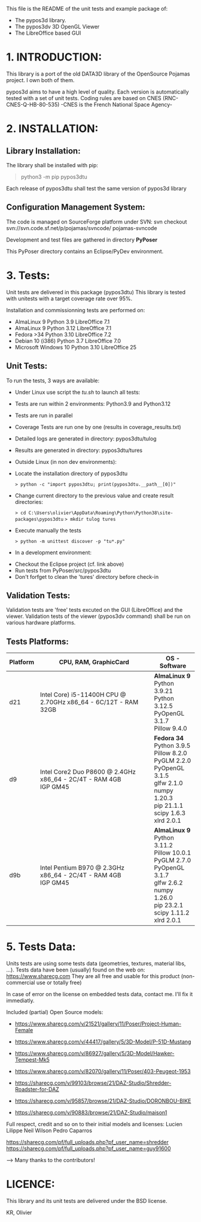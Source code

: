 
This file is the README of the unit tests and example package of\:
- The pypos3d library.
- The pypos3dv 3D OpenGL Viewer
- The LibreOffice based GUI

# 1. INTRODUCTION:
This library is a port of the old DATA3D library of the OpenSource Pojamas project.
I own both of them.

pypos3d aims to have a high level of quality.
Each version is automatically tested with a set of unit tests.
Coding rules are based on CNES (RNC-CNES-Q-HB-80-535) -CNES is the French National Space Agency-


# 2. INSTALLATION:

## Library Installation:
The library shall be installed with pip:
> python3 -m pip pypos3dtu

Each release of pypos3dtu shall test the same version of pypos3d library


## Configuration Management System:
The code is managed on SourceForge platform under SVN:
svn checkout svn://svn.code.sf.net/p/pojamas/svncode/ pojamas-svncode

Development and test files are gathered in directory **PyPoser**

This PyPoser directory contains an Eclipse/PyDev environment.


# 3. Tests:
Unit tests are delivered in this package (pypos3dtu)
This library is tested with unitests with a target coverage rate over 95%.

Installation and commissionning tests are performed on:
- AlmaLinux 9           Python 3.9   LibreOffice 7.1
- AlmaLinux 9           Python 3.12  LibreOffice 7.1
- Fedora >34            Python 3.10  LibreOffice 7.2
- Debian 10 (i386)      Python 3.7   LibreOffice 7.0
- Microsoft Windows 10  Python 3.10  LibreOffice 25

## Unit Tests:
To run the tests, 3 ways are available:

* Under Linux use script the _tu.sh_ to launch all tests:
 - Tests are run within 2 environments: Python3.9 and Python3.12
 - Tests are run in parallel
 - Coverage Tests are run one by one (results in coverage\_results.txt)
 
 - Detailed logs are generated in directory: pypos3dtu/tulog
 - Results are generated in directory: pypos3dtu/tures

* Outside Linux (in non dev environments):
 - Locate the installation directory of pypos3dtu

   `> python -c "import pypos3dtu; print(pypos3dtu.__path__[0])"`
   
 - Change current directory to the previous value and create result directories:
  
   `> cd C:\Users\olivier\AppData\Roaming\Python\Python38\site-packages\pypos3dtu`
   `> mkdir tulog tures` 

 - Execute manually the tests

   `> python -m unittest discover -p "tu*.py"`

* In a development environment:
 - Checkout the Eclipse project (cf. link above)
 - Run tests from PyPoser/src/pypos3dtu
 - Don't forfget to clean the 'tures' directory before check-in


## Validation Tests:
Validation tests are 'free' tests excuted on the GUI (LibreOffice) and the viewer.
Validation tests of the viewer (pypos3dv command) shall be run on various hardware
platforms.

## Tests Platforms:

|Platform | CPU, RAM, GraphicCard | OS - Software |
|---------|-----------------------|---------------|
|d21      | Intel Core) i5-11400H CPU @ 2.70GHz x86\_64 - 6C/12T - RAM 32GB|**AlmaLinux 9**<br/>Python 3.9.21<br/>Python 3.12.5<br/>PyOpenGL 3.1.7<br/>Pillow 9.4.0|
|d9       | Intel Core2 Duo P8600 @ 2.4GHz<br/> x86\_64 - 2C/4T - RAM 4GB<br/>IGP GM45|**Fedora 34**<br/>Python 3.9.5<br/>Pillow 8.2.0<br/> PyGLM      2.2.0<br/> PyOpenGL   3.1.5<br/> glfw       2.1.0<br/> numpy      1.20.3<br/>pip        21.1.1<br/> scipy      1.6.3<br/> xlrd 2.0.1|
|d9b      | Intel Pentium B970 @ 2.3GHz<br/> x86\_64 - 2C/4T - RAM 4GB<br/>IGP GM45|**AlmaLinux 9**<br/>Python 3.11.2<br/>Pillow 10.0.1<br/> PyGLM      2.7.0<br/> PyOpenGL   3.1.7<br/> glfw       2.6.2<br/> numpy      1.26.0<br/>pip        23.2.1<br/> scipy      1.11.2<br/> xlrd 2.0.1|


# 5. Tests Data:
Units tests are using some tests data (geometries, textures, material libs, ...).
Tests data have been (usually) found on the web on\: https://www.sharecg.com
They are all free and usable for this product (non-commercial use or totally free) 

In case of error on the license on embedded tests data, contact me. I'll fix it immediatly.

Included (partial) Open Source models:
 - https://www.sharecg.com/v/21521/gallery/11/Poser/Project-Human-Female
 - https://www.sharecg.com/v/44417/gallery/5/3D-Model/P-51D-Mustang
 - https://www.sharecg.com/v/86927/gallery/5/3D-Model/Hawker-Tempest-Mk5
 - https://www.sharecg.com/v/82070/gallery/11/Poser/403-Peugeot-1953

 - https://sharecg.com/v/99103/browse/21/DAZ-Studio/Shredder-Roadster-for-DAZ
 - https://sharecg.com/v/95857/browse/21/DAZ-Studio/DORONBOU-BIKE
 - https://sharecg.com/v/90883/browse/21/DAZ-Studio/maison1

Full respect, credit and so on to their initial models and licenses:
  Lucien Lilippe
  Neil Wilson
  Pedro Caparros

https://sharecg.com/pf/full_uploads.php?pf_user_name=shredder
https://sharecg.com/pf/full_uploads.php?pf_user_name=guy91600

--> Many thanks to the contributors!

# LICENCE:
  This library and its unit tests are delivered under the BSD license.


KR, Olivier



